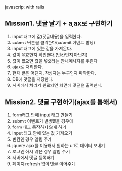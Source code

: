 javascript with rails

Mission1. 댓글 달기 + ajax로 구현하기
-------------------------------------

1. input 태그에 값(댓글내용)을 입력한다.
2. submit 버튼을 클릭한다(submit 이벤트 발생)
2. input 태그에 있는 값을 가져온다.
3. 값이 유효한지 확인한다.(빈칸인지 아닌지)
4. 값이 없으면 값을 넣으라는 안내메시지를 뿌린다.
5. ajax로 처리한다.
6. 현재 글은 어딘지, 작성자는 누구인지 파악한다.
7. DB에 댓글을 저장한다.
8. 서버에서 처리가 완료되면 화면에 댓글을 출력한다.


Mission2. 댓글 구현하기(ajax를 통해서)
---------------------------------------

1. form태그 안에 input 태그 만들기
2. submit 이벤트가 발생했을 경우에
3. form 태그 동작하지 않게 하기
4. input 태그 안에 있는 값 가져오기
5. 빈칸인 경우 알림 주기
6. jquery ajax를 이용해서  원하는 url로 데이터 보내기
6. 로그인 하지 않은 경우 알림 주기
7. 서버에서 댓글 등록하기
8. 페이지 refresh 없이 댓글 이어주기
